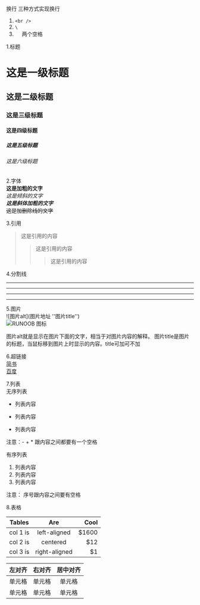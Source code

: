 换行
三种方式实现换行
1. `<br />`
2. `\`
3. `  ` 两个空格


1.标题
# 这是一级标题
## 这是二级标题
### 这是三级标题
#### 这是四级标题
##### 这是五级标题
###### 这是六级标题

2.字体  
**这是加粗的文字**  
*这是倾斜的文字*  
***这是斜体加粗的文字***  
~~这是加删除线的文字~~  

3.引用  
>这是引用的内容
>>这是引用的内容
>>>这是引用的内容
 
4.分割线  

---
----
***
*****

5.图片  
![图片alt](图片地址 ''图片title'')  
![RUNOOB 图标](http://static.runoob.com/images/runoob-logo.png)

图片alt就是显示在图片下面的文字，相当于对图片内容的解释。
图片title是图片的标题，当鼠标移到图片上时显示的内容。title可加可不加




6.超链接  
[简书](http://jianshu.com)  
[百度](http://baidu.com)

7.列表  
无序列表
- 列表内容
+ 列表内容
* 列表内容

注意：- + * 跟内容之间都要有一个空格

有序列表  
1. 列表内容
2. 列表内容
3. 列表内容

注意： 序号跟内容之间要有空格


8.表格  

| Tables   |      Are      |  Cool |
|----------|:-------------:|------:|
| col 1 is |  left-aligned | $1600 |
| col 2 is |    centered   |   $12 |
| col 3 is | right-aligned |    $1 |

| 左对齐 | 右对齐 | 居中对齐 |
| :-----| ----: | :----: |
| 单元格 | 单元格 | 单元格 |
| 单元格 | 单元格 | 单元格 |














